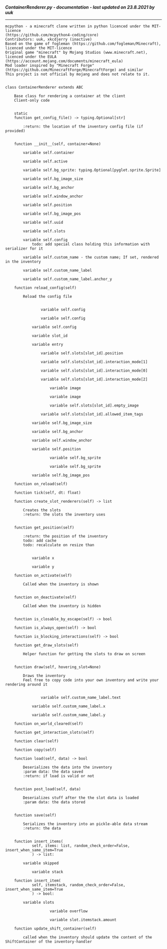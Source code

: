 ***ContainerRenderer.py - documentation - last updated on 23.8.2021 by uuk***
___

    mcpython - a minecraft clone written in python licenced under the MIT-licence 
    (https://github.com/mcpython4-coding/core)
    Contributors: uuk, xkcdjerry (inactive)
    Based on the game of fogleman (https://github.com/fogleman/Minecraft), licenced under the MIT-licence
    Original game "minecraft" by Mojang Studios (www.minecraft.net), licenced under the EULA
    (https://account.mojang.com/documents/minecraft_eula)
    Mod loader inspired by "Minecraft Forge" (https://github.com/MinecraftForge/MinecraftForge) and similar
    This project is not official by mojang and does not relate to it.


    class ContainerRenderer extends ABC
        
        Base class for rendering a container at the client
        Client-only code


        static
        function get_config_file() -> typing.Optional[str]
            
            :return: the location of the inventory config file (if provided)


        function __init__(self, container=None)

            variable self.container

            variable self.active

            variable self.bg_sprite: typing.Optional[pyglet.sprite.Sprite]

            variable self.bg_image_size

            variable self.bg_anchor

            variable self.window_anchor

            variable self.position

            variable self.bg_image_pos

            variable self.uuid

            variable self.slots

            variable self.config
                todo: add special class holding this information with serializer for it

            variable self.custom_name - the custom name; If set, rendered in the inventory

            variable self.custom_name_label

            variable self.custom_name_label.anchor_y

        function reload_config(self)
            
            Reload the config file


                    variable self.config

                    variable self.config

                variable self.config

                variable slot_id

                variable entry

                    variable self.slots[slot_id].position

                    variable self.slots[slot_id].interaction_mode[1]

                    variable self.slots[slot_id].interaction_mode[0]

                    variable self.slots[slot_id].interaction_mode[2]

                        variable image

                        variable image

                        variable self.slots[slot_id].empty_image

                    variable self.slots[slot_id].allowed_item_tags

                variable self.bg_image_size

                variable self.bg_anchor

                variable self.window_anchor

                variable self.position

                        variable self.bg_sprite

                        variable self.bg_sprite

                variable self.bg_image_pos

        function on_reload(self)

        function tick(self, dt: float)

        function create_slot_renderers(self) -> list
            
            Creates the slots
            :return: the slots the inventory uses


        function get_position(self)
            
            :return: the position of the inventory
            todo: add cache
            todo: recalculate on resize than


                variable x

                variable y

        function on_activate(self)
            
            Called when the inventory is shown


        function on_deactivate(self)
            
            Called when the inventory is hidden


        function is_closable_by_escape(self) -> bool

        function is_always_open(self) -> bool

        function is_blocking_interactions(self) -> bool

        function get_draw_slots(self)
            
            Helper function for getting the slots to draw on screen


        function draw(self, hovering_slot=None)
            
            Draws the inventory
            Feel free to copy code into your own inventory and write your rendering around it


                    variable self.custom_name_label.text

                variable self.custom_name_label.x

                variable self.custom_name_label.y

        function on_world_cleared(self)

        function get_interaction_slots(self)

        function clear(self)

        function copy(self)

        function load(self, data) -> bool
            
            Deserializes the data into the inventory
            :param data: the data saved
            :return: if load is valid or not


        function post_load(self, data)
            
            Deserializes stuff after the the slot data is loaded
            :param data: the data stored


        function save(self)
            
            Serializes the inventory into an pickle-able data stream
            :return: the data


        function insert_items(
                self, items: list, random_check_order=False, insert_when_same_item=True
                ) -> list:

            variable skipped

                variable stack

        function insert_item(
                self, itemstack, random_check_order=False, insert_when_same_item=True
                ) -> bool:

            variable slots

                        variable overflow

                        variable slot.itemstack.amount

        function update_shift_container(self)
            
            called when the inventory should update the content of the ShiftContainer of the inventory-handler
